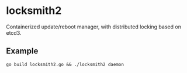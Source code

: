 # locksmith2

Containerized update/reboot manager, with distributed locking based on etcd3.

## Example

```
go build locksmith2.go && ./locksmith2 daemon
```
